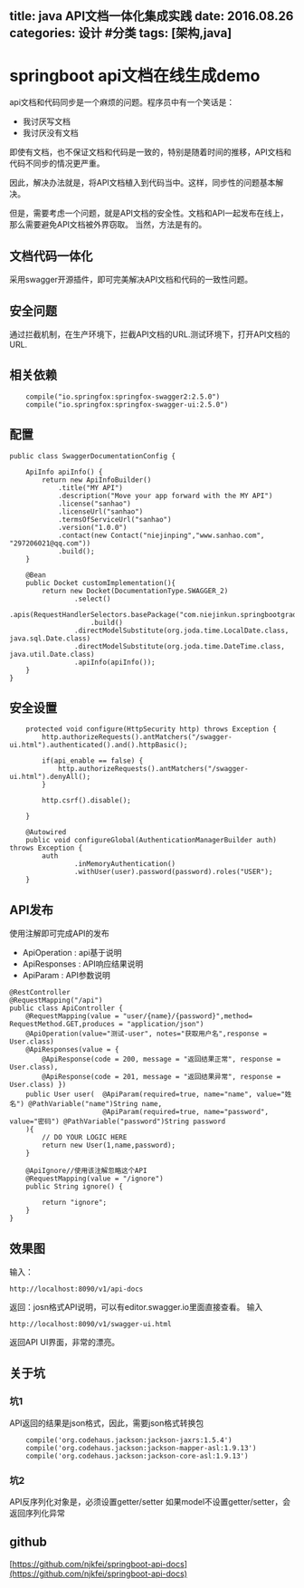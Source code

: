 title: java API文档一体化集成实践
date: 2016.08.26
categories: 设计 #分类
tags: [架构,java]
---
 
# springboot api文档在线生成demo
 api文档和代码同步是一个麻烦的问题。程序员中有一个笑话是：
 * 我讨厌写文档
 * 我讨厌没有文档
 
 即使有文档，也不保证文档和代码是一致的，特别是随着时间的推移，API文档和代码不同步的情况更严重。
 
 因此，解决办法就是，将API文档植入到代码当中。这样，同步性的问题基本解决。
 
 但是，需要考虑一个问题，就是API文档的安全性。文档和API一起发布在线上，那么需要避免API文档被外界窃取。
 当然，方法是有的。
 
 ## 文档代码一体化
 采用swagger开源插件，即可完美解决API文档和代码的一致性问题。
 
 ## 安全问题
 通过拦截机制，在生产环境下，拦截API文档的URL.测试环境下，打开API文档的URL.
 
 
 ## 相关依赖
```
    compile("io.springfox:springfox-swagger2:2.5.0")
    compile("io.springfox:springfox-swagger-ui:2.5.0")
```

## 配置
```
public class SwaggerDocumentationConfig {

    ApiInfo apiInfo() {
        return new ApiInfoBuilder()
            .title("MY API")
            .description("Move your app forward with the MY API")
            .license("sanhao")
            .licenseUrl("sanhao")
            .termsOfServiceUrl("sanhao")
            .version("1.0.0")
            .contact(new Contact("niejinping","www.sanhao.com", "297206021@qq.com"))
            .build();
    }

    @Bean
    public Docket customImplementation(){
        return new Docket(DocumentationType.SWAGGER_2)
                .select()
                    .apis(RequestHandlerSelectors.basePackage("com.niejinkun.springbootgradle.api"))
                    .build()
                .directModelSubstitute(org.joda.time.LocalDate.class, java.sql.Date.class)
                .directModelSubstitute(org.joda.time.DateTime.class, java.util.Date.class)
                .apiInfo(apiInfo());
    }
}
```

## 安全设置
```
    protected void configure(HttpSecurity http) throws Exception {
        http.authorizeRequests().antMatchers("/swagger-ui.html").authenticated().and().httpBasic();

        if(api_enable == false) {
            http.authorizeRequests().antMatchers("/swagger-ui.html").denyAll();
        }

        http.csrf().disable();

    }

    @Autowired
    public void configureGlobal(AuthenticationManagerBuilder auth) throws Exception {
        auth
                .inMemoryAuthentication()
                .withUser(user).password(password).roles("USER");
    }
```

## API发布
使用注解即可完成API的发布
* ApiOperation : api基于说明
* ApiResponses : API响应结果说明
* ApiParam : API参数说明
```
@RestController
@RequestMapping("/api")
public class ApiController {
    @RequestMapping(value = "user/{name}/{password}",method= RequestMethod.GET,produces = "application/json")
    @ApiOperation(value="测试-user", notes="获取用户名",response = User.class)
    @ApiResponses(value = {
        @ApiResponse(code = 200, message = "返回结果正常", response = User.class),
        @ApiResponse(code = 201, message = "返回结果异常", response = User.class) })
    public User user(  @ApiParam(required=true, name="name", value="姓名") @PathVariable("name")String name,
                       @ApiParam(required=true, name="password", value="密码") @PathVariable("password")String password
    ){
        // DO YOUR LOGIC HERE
        return new User(1,name,password);
    }

    @ApiIgnore//使用该注解忽略这个API
    @RequestMapping(value = "/ignore")
    public String ignore() {

        return "ignore";
    }
}
```

## 效果图
输入：
```
http://localhost:8090/v1/api-docs
```
返回：josn格式API说明，可以有editor.swagger.io里面直接查看。
输入
```
http://localhost:8090/v1/swagger-ui.html
```
返回API UI界面，非常的漂亮。


## 关于坑
### 坑1
API返回的结果是json格式，因此，需要json格式转换包
```
    compile('org.codehaus.jackson:jackson-jaxrs:1.5.4')
    compile('org.codehaus.jackson:jackson-mapper-asl:1.9.13')
    compile('org.codehaus.jackson:jackson-core-asl:1.9.13')
```

### 坑2
API反序列化对象是，必须设置getter/setter
如果model不设置getter/setter，会返回序列化异常


## github
 [https://github.com/njkfei/springboot-api-docs](https://github.com/njkfei/springboot-api-docs)